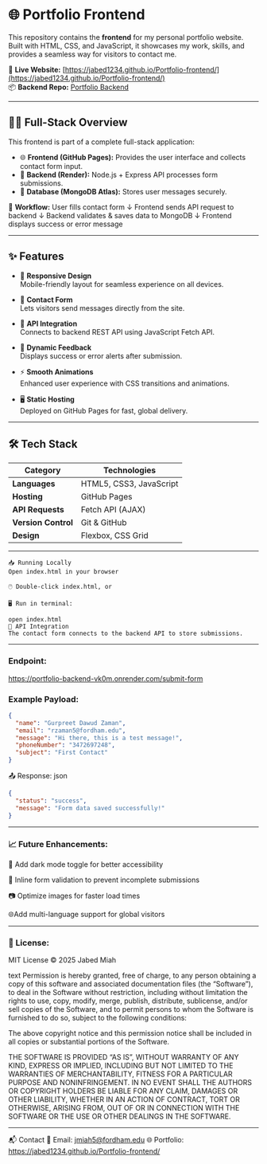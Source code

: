 # 🌐 Portfolio Frontend

This repository contains the **frontend** for my personal portfolio website. Built with HTML, CSS, and JavaScript, it showcases my work, skills, and provides a seamless way for visitors to contact me.  

🔗 **Live Website:** [https://jabed1234.github.io/Portfolio-frontend/](https://jabed1234.github.io/Portfolio-frontend/)  
📦 **Backend Repo:** [Portfolio Backend](https://github.com/Jabed1234/Portfolio-backend)  

---

## 🧑‍💻 Full-Stack Overview

This frontend is part of a complete full-stack application:  

- 🌐 **Frontend (GitHub Pages):** Provides the user interface and collects contact form input.  
- 📡 **Backend (Render):** Node.js + Express API processes form submissions.  
- 🍃 **Database (MongoDB Atlas):** Stores user messages securely.  

🔁 **Workflow:**
User fills contact form
↓
Frontend sends API request to backend
↓
Backend validates & saves data to MongoDB
↓
Frontend displays success or error message


---

## ✨ Features

- 🎨 **Responsive Design**  
  Mobile-friendly layout for seamless experience on all devices.  

- 📝 **Contact Form**  
  Lets visitors send messages directly from the site.  

- 🔗 **API Integration**  
  Connects to backend REST API using JavaScript Fetch API.  

- 💬 **Dynamic Feedback**  
  Displays success or error alerts after submission.  

- ⚡ **Smooth Animations**  
  Enhanced user experience with CSS transitions and animations.  

- 🖥️ **Static Hosting**  
  Deployed on GitHub Pages for fast, global delivery.  

---

## 🛠 Tech Stack

| Category         | Technologies              |
|-------------------|---------------------------|
| **Languages**     | HTML5, CSS3, JavaScript   |
| **Hosting**       | GitHub Pages              |
| **API Requests**  | Fetch API (AJAX)          |
| **Version Control**| Git & GitHub             |
| **Design**        | Flexbox, CSS Grid         |

---
```
📥 Running Locally
Open index.html in your browser

🖱️ Double-click index.html, or
```

```
🖥️ Run in terminal:

open index.html
📡 API Integration
The contact form connects to the backend API to store submissions.
```

---

### Endpoint:

https://portfolio-backend-vk0m.onrender.com/submit-form

### Example Payload:


```json
{
  "name": "Gurpreet Dawud Zaman",
  "email": "rzaman5@fordham.edu",
  "message": "Hi there, this is a test message!",
  "phoneNumber": "3472697248",
  "subject": "First Contact"
}
```
📤 Response:
json
```json
{
  "status": "success",
  "message": "Form data saved successfully!"
}
```

---

### 📈 Future Enhancements:
🌱 Add dark mode toggle for better accessibility

📨 Inline form validation to prevent incomplete submissions

📷 Optimize images for faster load times

🌐Add multi-language support for global visitors

---

### 📄 License:
MIT License © 2025 Jabed Miah

text
Permission is hereby granted, free of charge, to any person obtaining a copy
of this software and associated documentation files (the “Software”), to deal
in the Software without restriction, including without limitation the rights
to use, copy, modify, merge, publish, distribute, sublicense, and/or sell
copies of the Software, and to permit persons to whom the Software is
furnished to do so, subject to the following conditions:

The above copyright notice and this permission notice shall be included in
all copies or substantial portions of the Software.

THE SOFTWARE IS PROVIDED “AS IS”, WITHOUT WARRANTY OF ANY KIND, EXPRESS OR
IMPLIED, INCLUDING BUT NOT LIMITED TO THE WARRANTIES OF MERCHANTABILITY,
FITNESS FOR A PARTICULAR PURPOSE AND NONINFRINGEMENT. IN NO EVENT SHALL
THE AUTHORS OR COPYRIGHT HOLDERS BE LIABLE FOR ANY CLAIM, DAMAGES OR OTHER
LIABILITY, WHETHER IN AN ACTION OF CONTRACT, TORT OR OTHERWISE, ARISING FROM,
OUT OF OR IN CONNECTION WITH THE SOFTWARE OR THE USE OR OTHER DEALINGS IN
THE SOFTWARE.

---
📬 Contact
📧 Email: jmiah5@fordham.edu
🌐 Portfolio: https://jabed1234.github.io/Portfolio-frontend/

